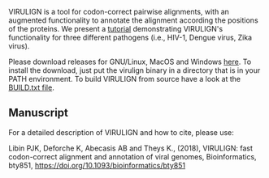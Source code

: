 VIRULIGN is a tool for codon-correct pairwise alignments, with an augmented functionality to annotate the alignment according the positions of the proteins. We present a [tutorial](https://github.com/rega-cev/virulign-tutorial) demonstrating VIRULIGN's functionality for three different pathogens (i.e., HIV-1, Dengue virus, Zika virus).

Please download releases for GNU/Linux, MacOS and Windows [here](https://github.com/rega-cev/virulign/releases). To install the download, just put the virulign binary in a directory that is in your PATH environment. To build VIRULIGN from source have a look at the [BUILD.txt file](BUILD.txt).



## Manuscript 
For a detailed description of VIRULIGN and how to cite, please use: 

Libin PJK, Deforche K, Abecasis AB and Theys K.,  (2018),  VIRULIGN: fast codon-correct alignment and annotation of viral genomes,  Bioinformatics, bty851, https://doi.org/10.1093/bioinformatics/bty851

